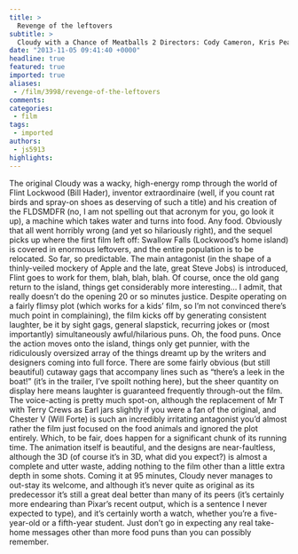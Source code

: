 ```yaml
---
title: >
  Revenge of the leftovers
subtitle: >
  Cloudy with a Chance of Meatballs 2 Directors: Cody Cameron, Kris Pearn Writers: Judi Barrett, Ron Barrett, John Francis Daley, Jonathan M. Goldstein, Phil Lord, Chris Miller, Erica Rivinoja Starring: (voices) Bill Hader, Anna Faris, James Caan, Will Forte, Andy Samberg, Benjamin Bratt, Neil Patric
date: "2013-11-05 09:41:40 +0000"
headline: true
featured: true
imported: true
aliases:
 - /film/3998/revenge-of-the-leftovers
comments:
categories:
 - film
tags:
 - imported
authors:
 - js5913
highlights:
---
```


The original Cloudy was a wacky, high-energy romp through the world of Flint Lockwood (Bill Hader), inventor extraordinaire (well, if you count rat birds and spray-on shoes as deserving of such a title) and his creation of the FLDSMDFR (no, I am not spelling out that acronym for you, go look it up), a machine which takes water and turns into food. Any food.
 Obviously that all went horribly wrong (and yet so hilariously right), and the sequel picks up where the first film left off: Swallow Falls (Lockwood’s home island) is covered in enormous leftovers, and the entire population is to be relocated. So far, so predictable. The main antagonist (in the shape of a thinly-veiled mockery of Apple and the late, great Steve Jobs) is introduced, Flint goes to work for them, blah, blah, blah. Of course, once the old gang return to the island, things get considerably more interesting…
 I admit, that really doesn’t do the opening 20 or so minutes justice. Despite operating on a fairly flimsy plot (which works for a kids’ film, so I’m not convinced there’s much point in complaining), the film kicks off by generating consistent laughter, be it by sight gags, general slapstick, recurring jokes or (most importantly) simultaneously awful/hilarious puns. Oh, the food puns. Once the action moves onto the island, things only get punnier, with the ridiculously oversized array of the things dreamt up by the writers and designers coming into full force. There are some fairly obvious (but still beautiful) cutaway gags that accompany lines such as “there’s a leek in the boat!” (it’s in the trailer, I’ve spoilt nothing here), but the sheer quantity on display here means laughter is guaranteed frequently through-out the film.
 The voice-acting is pretty much spot-on, although the replacement of Mr T with Terry Crews as Earl jars slightly if you were a fan of the original, and Chester V (Will Forte) is such an incredibly irritating antagonist you’d almost rather the film just focused on the food animals and ignored the plot entirely. Which, to be fair, does happen for a significant chunk of its running time.
 The animation itself is beautiful, and the designs are near-faultless, although the 3D (of course it’s in 3D, what did you expect?) is almost a complete and utter waste, adding nothing to the film other than a little extra depth in some shots.
 Coming it at 95 minutes, Cloudy never manages to out-stay its welcome, and although it’s never quite as original as its predecessor it’s still a great deal better than many of its peers (it’s certainly more endearing than Pixar’s recent output, which is a sentence I never expected to type), and it’s certainly worth a watch, whether you’re a five-year-old or a fifth-year student. Just don’t go in expecting any real take-home messages other than more food puns than you can possibly remember.
